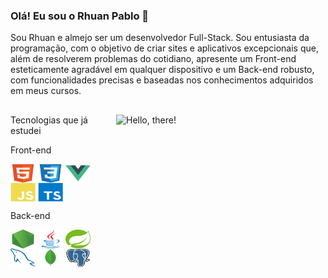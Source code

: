 ### Olá! Eu sou o Rhuan Pablo 👋

Sou Rhuan e almejo ser um desenvolvedor Full-Stack. Sou entusiasta da programação, com o objetivo de criar sites e aplicativos excepcionais que, além de resolverem problemas do cotidiano, apresente um Front-end esteticamente agradável em qualquer dispositivo e um Back-end robusto, com funcionalidades precisas e baseadas nos conhecimentos adquiridos em meus cursos.

<!-- <div style="display: inline_block"><br>
 <a href="https://www.instagram.com/rhuan_pablo_faria/" target="_blank"><img src="https://img.shields.io/badge/-Instagram-%23E4405F?style=for-the-badge&logo=instagram&logoColor=white" target="_blank"></a>
 <a href="https://www.linkedin.com/in/rhuan-pablo-de-faria-200aa7234/" target="_blank"><img src="https://img.shields.io/badge/-LinkedIn-%230077B5?style=for-the-badge&logo=linkedin&logoColor=white" target="_blank"></a>
</div> -->

##

<!-- ![Rhuan GitHub stats](https://github-readme-stats.vercel.app/api?username=RhuanPablodeFaria&show_icons=true&theme=radical)
[![Top Langs](https://github-readme-stats.vercel.app/api/top-langs/?username=RhuanPablodeFaria&hid_progress=true)](https://github.com/RhuanPablodeFaria/github-readme-stats) -->
<a href="#">
  <img
    src="https://media1.tenor.com/images/a7bd6b94430c1e66148d580209e377c5/tenor.gif?itemid=5043108"
    title="hello"
    width="335"
    height="243"
    align="right"
    alt="Hello, there!"
  />
</a>

Tecnologias que já estudei

  Front-end
  
  <img
    title="HTML5"
    align="center"
    alt="HTML"
    height="30"
    width="40"
    src="https://raw.githubusercontent.com/devicons/devicon/master/icons/html5/html5-original.svg"
  />
  <img
    align="center"
    alt="CSS"
    height="30"
    width="40"
    src="https://raw.githubusercontent.com/devicons/devicon/master/icons/css3/css3-original.svg"
  />
  <img
    align="center"
    alt="VueJS"
    height="30"
    width="40"
    src="https://raw.githubusercontent.com/devicons/devicon/master/icons/vuejs/vuejs-original.svg"
  />
  <img
    align="center"
    alt="JavaScript"
    height="30"
    width="40"
    src="https://raw.githubusercontent.com/devicons/devicon/master/icons/javascript/javascript-plain.svg"
  />
  <img
    align="center"
    alt="TypeScript"
    height="30"
    width="40"
    src="https://raw.githubusercontent.com/devicons/devicon/master/icons/typescript/typescript-plain.svg"
  />

  Back-end
  
  <img
    align="center"
    alt="NodeJS"
    height="30"
    width="40"
    src="https://raw.githubusercontent.com/devicons/devicon/master/icons/nodejs/nodejs-original.svg"
  />
  <img
    align="center"
    alt="Java"
    height="30"
    width="40"
    src="https://raw.githubusercontent.com/devicons/devicon/master/icons/java/java-original.svg"
  />
  <img
    align="center"
    alt="SpringBoot"
    height="30"
    width="40"
    src="https://raw.githubusercontent.com/devicons/devicon/master/icons/spring/spring-original.svg"
  />
  <img
    align="center"
    alt="MySQL"
    height="30"
    width="40"
    src="https://raw.githubusercontent.com/devicons/devicon/master/icons/mysql/mysql-original.svg"
  />
  <img
    align="center"
    alt="MongoDB"
    height="30"
    width="40"
    src="https://raw.githubusercontent.com/devicons/devicon/master/icons/mongodb/mongodb-original.svg"
  />
  <img
    align="center"
    alt="PostgreSQL"
    height="30"
    width="40"
    src="https://raw.githubusercontent.com/devicons/devicon/master/icons/postgresql/postgresql-original.svg"
  />
